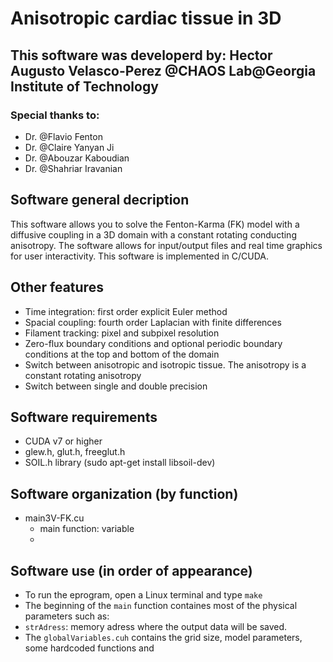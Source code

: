 # Anisotropic cardiac tissue in 3D

## This software was developerd by: **Hector Augusto Velasco-Perez** @CHAOS Lab@Georgia Institute of Technology

### Special thanks to:
- Dr. @Flavio Fenton
- Dr. @Claire Yanyan Ji
- Dr. @Abouzar Kaboudian
- Dr. @Shahriar Iravanian

## Software general decription
This software allows you to solve the Fenton-Karma (FK) model with a diffusive coupling in a 3D domain with a constant rotating conducting anisotropy. The software allows for input/output files and real time graphics for user interactivity. This software is implemented in C/CUDA.

## Other features
- Time integration: first order explicit Euler method
- Spacial coupling: fourth order Laplacian with finite differences
- Filament tracking: pixel and subpixel resolution
- Zero-flux boundary conditions and optional periodic boundary conditions at the top and bottom of the domain
- Switch between anisotropic and isotropic tissue. The anisotropy is a constant rotating anisotropy
- Switch between single and double precision

## Software requirements
- CUDA v7 or higher
- glew.h, glut.h, freeglut.h
- SOIL.h library (sudo apt-get install libsoil-dev)

## Software organization (by function)
- main3V-FK.cu
  * main function: variable 
  * 


## Software use (in order of appearance)
- To run the eprogram, open a Linux terminal and type `make`
- The beginning of the `main` function containes most of the physical parameters such as:
 - `strAdress`: memory adress where the output data will be saved.
- The `globalVariables.cuh` contains the grid size, model parameters, some hardcoded functions and 
